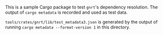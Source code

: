 This is a sample Cargo package to test `gnrt`'s dependency resolution. The
output of `cargo metadata` is recorded and used as test data.

`tools/crates/gnrt/lib/test_metadata3.json` is generated by the output of
running `cargo metadata --format-version 1` in this directory.

